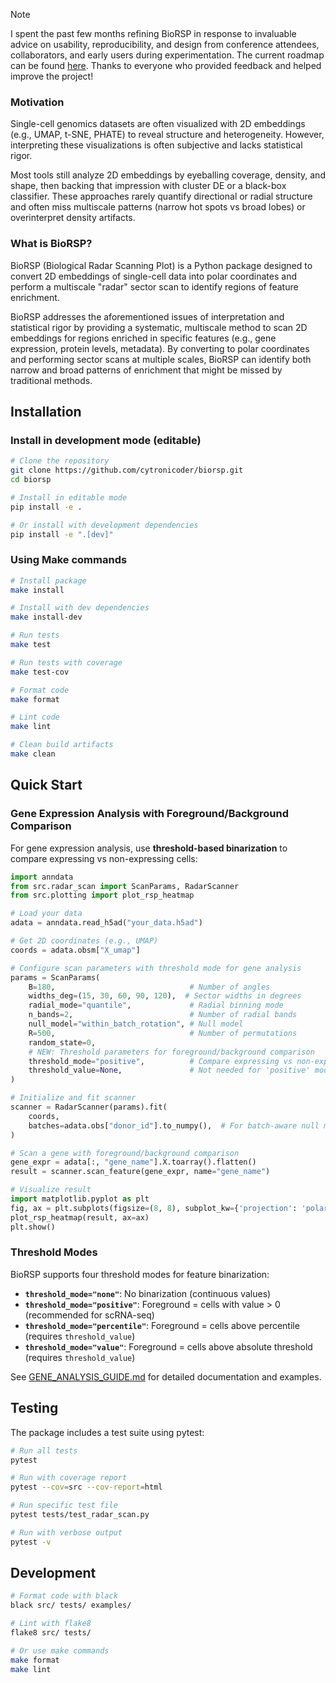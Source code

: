 > [!NOTE]
> I spent the past few months refining BioRSP in response to invaluable advice on usability, reproducibility, and design from conference attendees, collaborators, and early users during experimentation. The current roadmap can be found [here](https://github.com/cytronicoder/biorsp/issues/1). Thanks to everyone who provided feedback and helped improve the project!

### Motivation

Single-cell genomics datasets are often visualized with 2D embeddings (e.g., UMAP, t-SNE, PHATE) to reveal structure and heterogeneity. However, interpreting these visualizations is often subjective and lacks statistical rigor.

Most tools still analyze 2D embeddings by eyeballing coverage, density, and shape, then backing that impression with cluster DE or a black-box classifier. These approaches rarely quantify directional or radial structure and often miss multiscale patterns (narrow hot spots vs broad lobes) or overinterpret density artifacts.

### What is BioRSP?

BioRSP (Biological Radar Scanning Plot) is a Python package designed to convert 2D embeddings of single-cell data into polar coordinates and perform a multiscale "radar" sector scan to identify regions of feature enrichment.

BioRSP addresses the aforementioned issues of interpretation and statistical rigor by providing a systematic, multiscale method to scan 2D embeddings for regions enriched in specific features (e.g., gene expression, protein levels, metadata). By converting to polar coordinates and performing sector scans at multiple scales, BioRSP can identify both narrow and broad patterns of enrichment that might be missed by traditional methods.

## Installation

### Install in development mode (editable)

```bash
# Clone the repository
git clone https://github.com/cytronicoder/biorsp.git
cd biorsp

# Install in editable mode
pip install -e .

# Or install with development dependencies
pip install -e ".[dev]"
```

### Using Make commands

```bash
# Install package
make install

# Install with dev dependencies
make install-dev

# Run tests
make test

# Run tests with coverage
make test-cov

# Format code
make format

# Lint code
make lint

# Clean build artifacts
make clean
```

## Quick Start

### Gene Expression Analysis with Foreground/Background Comparison

For gene expression analysis, use **threshold-based binarization** to compare expressing vs non-expressing cells:

```python
import anndata
from src.radar_scan import ScanParams, RadarScanner
from src.plotting import plot_rsp_heatmap

# Load your data
adata = anndata.read_h5ad("your_data.h5ad")

# Get 2D coordinates (e.g., UMAP)
coords = adata.obsm["X_umap"]

# Configure scan parameters with threshold mode for gene analysis
params = ScanParams(
    B=180,                              # Number of angles
    widths_deg=(15, 30, 60, 90, 120),  # Sector widths in degrees
    radial_mode="quantile",             # Radial binning mode
    n_bands=2,                          # Number of radial bands
    null_model="within_batch_rotation", # Null model
    R=500,                              # Number of permutations
    random_state=0,
    # NEW: Threshold parameters for foreground/background comparison
    threshold_mode="positive",          # Compare expressing vs non-expressing cells
    threshold_value=None,               # Not needed for 'positive' mode
)

# Initialize and fit scanner
scanner = RadarScanner(params).fit(
    coords,
    batches=adata.obs["donor_id"].to_numpy(),  # For batch-aware null model
)

# Scan a gene with foreground/background comparison
gene_expr = adata[:, "gene_name"].X.toarray().flatten()
result = scanner.scan_feature(gene_expr, name="gene_name")

# Visualize result
import matplotlib.pyplot as plt
fig, ax = plt.subplots(figsize=(8, 8), subplot_kw={'projection': 'polar'})
plot_rsp_heatmap(result, ax=ax)
plt.show()
```

### Threshold Modes

BioRSP supports four threshold modes for feature binarization:

- **`threshold_mode="none"`**: No binarization (continuous values)
- **`threshold_mode="positive"`**: Foreground = cells with value > 0 (recommended for scRNA-seq)
- **`threshold_mode="percentile"`**: Foreground = cells above percentile (requires `threshold_value`)
- **`threshold_mode="value"`**: Foreground = cells above absolute threshold (requires `threshold_value`)

See [GENE_ANALYSIS_GUIDE.md](GENE_ANALYSIS_GUIDE.md) for detailed documentation and examples.

## Testing

The package includes a test suite using pytest:

```bash
# Run all tests
pytest

# Run with coverage report
pytest --cov=src --cov-report=html

# Run specific test file
pytest tests/test_radar_scan.py

# Run with verbose output
pytest -v
```

## Development

```bash
# Format code with black
black src/ tests/ examples/

# Lint with flake8
flake8 src/ tests/

# Or use make commands
make format
make lint
```


